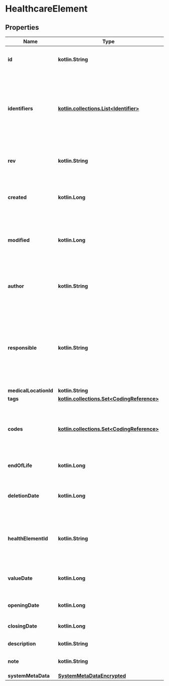 
# HealthcareElement

## Properties
Name | Type | Description | Notes
------------ | ------------- | ------------- | -------------
**id** | **kotlin.String** | The Id of the healthcare element. We encourage using either a v4 UUID or a HL7 Id. |  [optional]
**identifiers** | [**kotlin.collections.List&lt;Identifier&gt;**](Identifier.md) | Typically used for business / client identifiers. An identifier should identify a data sample uniquely and unambiguously. However, iCure can&#39;t guarantee the uniqueness of those identifiers : This is something you need to take care of. |
**rev** | **kotlin.String** | The revision of the healthcare element in the database, used for conflict management / optimistic locking. |  [optional]
**created** | **kotlin.Long** | The timestamp (unix epoch in ms) of creation of this healthcare element in iCure system. Will be filled automatically if not provided. |  [optional]
**modified** | **kotlin.Long** | The timestamp (unix epoch in ms) of the latest modification of this healthcare element in iCure system. Will be filled automatically if not provided. |  [optional]
**author** | **kotlin.String** | The id of the [User] that created this healthcare element. When creating the healthcare element, will be filled automatically by the current user id if not provided. |  [optional]
**responsible** | **kotlin.String** | The id of the data owner that is responsible of this healthcare element. When creating the healthcare element, will be filled automatically by the current user data owner id ([HealthcareProfessional], [Patient] or [MedicalDevice]) if missing |  [optional]
**medicalLocationId** | **kotlin.String** |  |  [optional]
**tags** | [**kotlin.collections.Set&lt;CodingReference&gt;**](CodingReference.md) |  |
**codes** | [**kotlin.collections.Set&lt;CodingReference&gt;**](CodingReference.md) | A code is an item from a codification system that qualifies the content of this healthcare element. SNOMED-CT, ICPC-2 or ICD-10 codifications systems can be used for codes |
**endOfLife** | **kotlin.Long** | Soft delete (unix epoch in ms) timestamp of the healthcare element |  [optional]
**deletionDate** | **kotlin.Long** | the soft delete timestamp. When a healthcare element is ”deleted“, this is set to a non null value: the moment of the deletion |  [optional]
**healthElementId** | **kotlin.String** | The logical id of the healthcare element, used to link together different versions of the same healthcare element. We encourage using either a v4 UUID or a HL7 Id. |  [optional]
**valueDate** | **kotlin.Long** | The date (unix epoch in ms) when the healthcare element is noted to have started and also closes on the same date |  [optional]
**openingDate** | **kotlin.Long** | The date (unix epoch in ms) of the start of the healthcare element. |  [optional]
**closingDate** | **kotlin.Long** | The date (unix epoch in ms) marking the end of the healthcare element. |  [optional]
**description** | **kotlin.String** | Description of the healthcare element. |  [optional]
**note** | **kotlin.String** | A text note (can be confidential, encrypted by default). |  [optional]
**systemMetaData** | [**SystemMetaDataEncrypted**](SystemMetaDataEncrypted.md) |  |  [optional]
